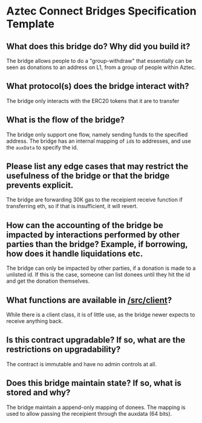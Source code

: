 # Aztec Connect Bridges Specification Template

## What does this bridge do? Why did you build it?

The bridge allows people to do a "group-withdraw" that essentially can be seen as donations to an address on L1, from a group of people within Aztec.

## What protocol(s) does the bridge interact with?

The bridge only interacts with the ERC20 tokens that it are to transfer

## What is the flow of the bridge?

The bridge only support one flow, namely sending funds to the specified address. The bridge has an internal mapping of `id`s to addresses, and use the `auxData` to specify the id.

## Please list any edge cases that may restrict the usefulness of the bridge or that the bridge prevents explicit.

The bridge are forwarding 30K gas to the receipient receive function if transferring eth, so if that is insufficient, it will revert.

## How can the accounting of the bridge be impacted by interactions performed by other parties than the bridge? Example, if borrowing, how does it handle liquidations etc.

The bridge can only be impacted by other parties, if a donation is made to a unlisted id.
If this is the case, someone can list donees until they hit the id and get the donation themselves.

## What functions are available in [/src/client](./client)?

While there is a client class, it is of little use, as the bridge newer expects to receive anything back.

## Is this contract upgradable? If so, what are the restrictions on upgradability?

The contract is immutable and have no admin controls at all.

## Does this bridge maintain state? If so, what is stored and why?

The bridge maintain a append-only mapping of donees.
The mapping is used to allow passing the receipient through the auxdata (64 bits).
